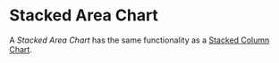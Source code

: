 # Stacked Area Chart

A *Stacked Area Chart* has the same functionality as a [Stacked Column Chart](normal-stacked-column-chart.md).

